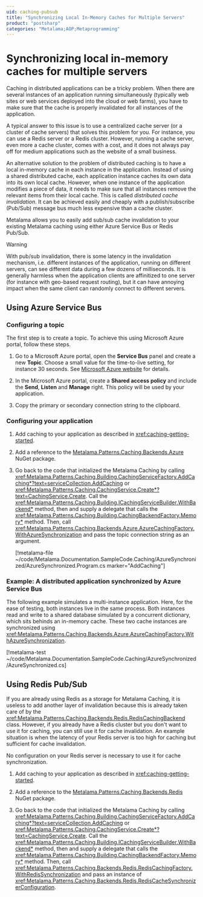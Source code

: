 ```yaml
---
uid: caching-pubsub
title: "Synchronizing Local In-Memory Caches for Multiple Servers"
product: "postsharp"
categories: "Metalama;AOP;Metaprogramming"
---
```

# Synchronizing local in-memory caches for multiple servers

Caching in distributed applications can be a tricky problem. When there are several instances of an application running simultaneously (typically web sites or web services deployed into the cloud or web farms), you have to make sure that the cache is properly invalidated for all instances of the application.

A typical answer to this issue is to use a centralized cache server (or a cluster of cache servers) that solves this problem for you. For instance, you can use a Redis server or a Redis cluster. However, running a cache server, even more a cache cluster, comes with a cost, and it does not always pay off for medium applications such as the website of a small business.

An alternative solution to the problem of distributed caching is to have a local in-memory cache in each instance in the application. Instead of using a shared distributed cache, each application instance caches its own data into its own local cache. However, when one instance of the application modifies a piece of data, it needs to make sure that all instances remove the relevant items from their local cache. This is called *distributed cache invalidation*. It can be achieved easily and cheaply with a publish/subscribe (Pub/Sub) message bus much less expensive than a cache cluster. 

Metalama allows you to easily add sub/sub cache invalidation to your existing Metalama caching using either Azure Service Bus or Redis Pub/Sub.

> [!WARNING]
> With pub/sub invalidation, there is some latency in the invalidation mechanism, i.e. different instances of the application, running on different servers, can see different data during a few dozens of milliseconds. It is generally harmless when the application clients are affinitized to one server (for instance with geo-based request routing), but it can have annoying impact when the same client can randomly connect to different servers.


## Using Azure Service Bus


### Configuring a topic

The first step is to create a topic. To achieve this using Microsoft Azure portal, follow these steps.

1. Go to a Microsoft Azure portal, open the **Service Bus** panel and create a new **Topic**. Choose a small value for the time-to-live setting, for instance 30 seconds. See [Microsoft Azure website](https://learn.microsoft.com/en-us/azure/service-bus-messaging/service-bus-quickstart-topics-subscriptions-portal) for details. 

2. In the Microsoft Azure portal, create a **Shared access policy** and include the **Send**, **Listen** and **Manage** right. This policy will be used by your application. 

3. Copy the primary or secondary connection string to the clipboard.


### Configuring your application

1. Add caching to your application as described in <xref:caching-getting-started>. 

2. Add a reference to the [Metalama.Patterns.Caching.Backends.Azure](https://www.nuget.org/packages/Metalama.Patterns.Caching.Backends.Azure/) NuGet package. 

3. Go back to the code that initialized the Metalama Caching by calling <xref:Metalama.Patterns.Caching.Building.CachingServiceFactory.AddCaching*?text=serviceCollection.AddCaching>  or <xref:Metalama.Patterns.Caching.CachingService.Create*?text=CachingService.Create>. Call the <xref:Metalama.Patterns.Caching.Building.ICachingServiceBuilder.WithBackend*> method, then and supply a delegate that calls the <xref:Metalama.Patterns.Caching.Building.CachingBackendFactory.Memory*> method. Then, call  <xref:Metalama.Patterns.Caching.Backends.Azure.AzureCachingFactory.WithAzureSynchronization> and pass the topic connection string as an argument.

    [!metalama-file ~/code/Metalama.Documentation.SampleCode.Caching/AzureSynchronized/AzureSynchronized.Program.cs marker="AddCaching"]

### Example: A distributed application synchronized by Azure Service Bus

The following example simulates a multi-instance application. Here, for the ease of testing, both instances live in the same process. Both instances read and write to a shared database simulated by a concurrent dictionary, which sits behinds an in-memory cache. These two cache instances are synchronized using <xref:Metalama.Patterns.Caching.Backends.Azure.AzureCachingFactory.WithAzureSynchronization>. 

[!metalama-test ~/code/Metalama.Documentation.SampleCode.Caching/AzureSynchronized/AzureSynchronized.cs]


## Using Redis Pub/Sub

If you are already using Redis as a storage for Metalama Caching, it is useless to add another layer of invalidation because this is already taken care of by the <xref:Metalama.Patterns.Caching.Backends.Redis.RedisCachingBackend> class. However, if you already have a Redis cluster but you don't want to use it for caching, you can still use it for cache invalidation. An example situation is when the latency of your Redis server is too high for caching but sufficient for cache invalidation. 

No configuration on your Redis server is necessary to use it for cache synchronization.


1. Add caching to your application as described in <xref:caching-getting-started>. 
 
2. Add a reference to the [Metalama.Patterns.Caching.Backends.Redis](https://www.nuget.org/packages/Metalama.Patterns.Caching.Backends.Redis/) NuGet package. 

3. Go back to the code that initialized the Metalama Caching by calling <xref:Metalama.Patterns.Caching.Building.CachingServiceFactory.AddCaching*?text=serviceCollection.AddCaching>  or <xref:Metalama.Patterns.Caching.CachingService.Create*?text=CachingService.Create>. Call the <xref:Metalama.Patterns.Caching.Building.ICachingServiceBuilder.WithBackend*> method, then and supply a delegate that calls the <xref:Metalama.Patterns.Caching.Building.CachingBackendFactory.Memory*> method. Then, call  <xref:Metalama.Patterns.Caching.Backends.Redis.RedisCachingFactory.WithRedisSynchronization> and pass an instance of <xref:Metalama.Patterns.Caching.Backends.Redis.RedisCacheSynchronizerConfiguration>.
